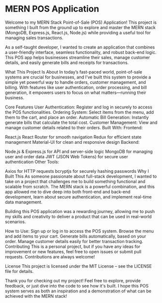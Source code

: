 # MERN POS Application 
Welcome to my MERN Stack Point-of-Sale (POS) Application! This project is something I built from the ground up to explore and master the MERN stack (MongoDB, Express.js, React.js, Node.js) while providing a useful tool for managing sales transactions.

As a self-taught developer, I wanted to create an application that combines a user-friendly interface, seamless functionality, and robust back-end logic. This POS app helps businesses streamline their sales, manage customer details, and easily generate bills and receipts for transactions.

What This Project Is About
In today’s fast-paced world, point-of-sale systems are crucial for businesses, and I’ve built this system to provide a simple yet powerful way to handle orders, customer management, and billing. With features like user authentication, order processing, and bill generation, it empowers users to focus on what matters—running their business.

Core Features
User Authentication: Register and log in securely to access the POS functionalities.
Ordering System: Select items from the menu, add them to the cart, and place an order.
Automatic Bill Generation: Instantly generate bills that calculate the total cost.
Customer Management: View and manage customer details related to their orders.
Built With:
Frontend:

React.js
React Router for smooth navigation
Redux for efficient state management
Material-UI for clean and responsive design
Backend:

Node.js & Express.js for API and server-side logic
MongoDB for managing user and order data
JWT (JSON Web Tokens) for secure user authentication
Other Tools:

Axios for HTTP requests
bcryptjs for securely hashing passwords
Why I Built This
As someone passionate about full-stack development, I wanted to take on a project that challenges me to build something functional and scalable from scratch. The MERN stack is a powerful combination, and this app allowed me to dive deep into both front-end and back-end development, learn about secure authentication, and implement real-time data management.

Building this POS application was a rewarding journey, allowing me to push my skills and creativity to deliver a product that can be used in real-world scenarios.


How to Use:
Sign up or log in to access the POS system.
Browse the menu and add items to your cart.
Generate bills automatically, based on your order.
Manage customer details easily for better transaction tracking.
Contributing
This is a personal project, but if you have any ideas for improvement or new features, feel free to open issues or submit pull requests. Contributions are always welcome!

License
This project is licensed under the MIT License – see the LICENSE file for details.

Thank you for checking out my project! Feel free to explore, provide feedback, or just dive into the code to see how it's built. I hope this POS system serves as both an inspiration and a demonstration of what can be achieved with the MERN stack!


